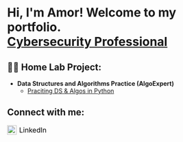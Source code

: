 <h1>
  Hi, I'm Amor! Welcome to my portfolio. <br/>
  <a href="https://www.linkedin.com/in/amor-key-85929a202/" target="_blank">Cybersecurity Professional</a>
</h1>

<h2>👨‍💻 Home Lab Project:</h2>

- <b>Data Structures and Algorithms Practice (AlgoExpert)</b>
  - [Praciting DS & Algos in Python](https://github.com/joshmadakor1/Algorithms-Practice)

<h2>Connect with me:</h2>
<a href="https://www.linkedin.com/in/amor-key-85929a202/" target="_blank" style="text-decoration: none; display: inline-flex; align-items: center; gap: 6px;">
  <img alt="Amor Key | LinkedIn" width="22px" src="https://cdn.jsdelivr.net/npm/simple-icons@v3/icons/linkedin.svg" />
  <span style="font-size: 16px; color: black;">LinkedIn</span>
</a>
<!--
**joshmadakor1/joshmadakor1** is a ✨ _special_ ✨ repository because its `README.md` (this file) appears on your GitHub profile.

Here are some ideas to get you started:

- 🔭 I’m currently working on ...
- 🌱 I’m currently learning ...
- 👯 I’m looking to collaborate on ...
- 🤔 I’m looking for help with ...
- 💬 Ask me about ...
- 📫 How to reach me: ...
- 😄 Pronouns: ...
- ⚡ Fun fact: ...
-->

